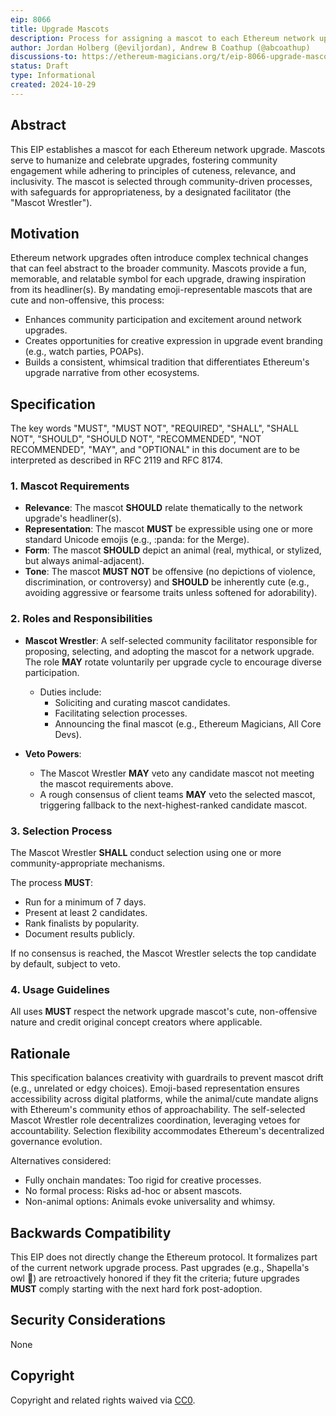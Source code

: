 ```yaml
---
eip: 8066
title: Upgrade Mascots
description: Process for assigning a mascot to each Ethereum network upgrade
author: Jordan Holberg (@eviljordan), Andrew B Coathup (@abcoathup)
discussions-to: https://ethereum-magicians.org/t/eip-8066-upgrade-mascots/26009
status: Draft
type: Informational
created: 2024-10-29
---
```


## Abstract

This EIP establishes a mascot for each Ethereum network upgrade. Mascots serve to humanize and celebrate upgrades, fostering community engagement while adhering to principles of cuteness, relevance, and inclusivity. The mascot is selected through community-driven processes, with safeguards for appropriateness, by a designated facilitator (the "Mascot Wrestler").

## Motivation

Ethereum network upgrades often introduce complex technical changes that can feel abstract to the broader community. Mascots provide a fun, memorable, and relatable symbol for each upgrade, drawing inspiration from its headliner(s). By mandating emoji-representable mascots that are cute and non-offensive, this process:

- Enhances community participation and excitement around network upgrades.
- Creates opportunities for creative expression in upgrade event branding (e.g., watch parties, POAPs).
- Builds a consistent, whimsical tradition that differentiates Ethereum's upgrade narrative from other ecosystems.

## Specification

The key words "MUST", "MUST NOT", "REQUIRED", "SHALL", "SHALL NOT", "SHOULD", "SHOULD NOT", "RECOMMENDED", "NOT RECOMMENDED", "MAY", and "OPTIONAL" in this document are to be interpreted as described in RFC 2119 and RFC 8174.

### 1. Mascot Requirements

- **Relevance**: The mascot **SHOULD** relate thematically to the network upgrade's headliner(s).
- **Representation**: The mascot **MUST** be expressible using one or more standard Unicode emojis (e.g., :panda: for the Merge).
- **Form**: The mascot **SHOULD** depict an animal (real, mythical, or stylized, but always animal-adjacent).
- **Tone**: The mascot **MUST NOT** be offensive (no depictions of violence, discrimination, or controversy) and **SHOULD** be inherently cute (e.g., avoiding aggressive or fearsome traits unless softened for adorability).

### 2. Roles and Responsibilities

- **Mascot Wrestler**: A self-selected community facilitator responsible for proposing, selecting, and adopting the mascot for a network upgrade. The role **MAY** rotate voluntarily per upgrade cycle to encourage diverse participation.
  - Duties include:
    - Soliciting and curating mascot candidates.
    - Facilitating selection processes.
    - Announcing the final mascot (e.g., Ethereum Magicians, All Core Devs).

- **Veto Powers**:
  - The Mascot Wrestler **MAY** veto any candidate mascot not meeting the mascot requirements above.
  - A rough consensus of client teams **MAY** veto the selected mascot, triggering fallback to the next-highest-ranked candidate mascot.

### 3. Selection Process

The Mascot Wrestler **SHALL** conduct selection using one or more community-appropriate mechanisms.

The process **MUST**:
- Run for a minimum of 7 days.
- Present at least 2 candidates.
- Rank finalists by popularity.
- Document results publicly.

If no consensus is reached, the Mascot Wrestler selects the top candidate by default, subject to veto.

### 4. Usage Guidelines

All uses **MUST** respect the network upgrade mascot's cute, non-offensive nature and credit original concept creators where applicable.

## Rationale

This specification balances creativity with guardrails to prevent mascot drift (e.g., unrelated or edgy choices). Emoji-based representation ensures accessibility across digital platforms, while the animal/cute mandate aligns with Ethereum's community ethos of approachability. The self-selected Mascot Wrestler role decentralizes coordination, leveraging vetoes for accountability. Selection flexibility accommodates Ethereum's decentralized governance evolution.

Alternatives considered:
- Fully onchain mandates: Too rigid for creative processes.
- No formal process: Risks ad-hoc or absent mascots.
- Non-animal options: Animals evoke universality and whimsy.

## Backwards Compatibility

This EIP does not directly change the Ethereum protocol. It formalizes part of the current network upgrade process.  Past upgrades (e.g., Shapella's owl :owl:) are retroactively honored if they fit the criteria; future upgrades **MUST** comply starting with the next hard fork post-adoption.

## Security Considerations

None

## Copyright

Copyright and related rights waived via [CC0](../LICENSE.md).

